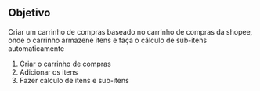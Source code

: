 ## Objetivo

Criar um carrinho de compras baseado no carrinho de compras da shopee,
onde o carrinho armazene itens e faça o cálculo de sub-itens automaticamente

1. Criar o carrinho de compras
2. Adicionar os itens
3. Fazer calculo de itens e sub-itens